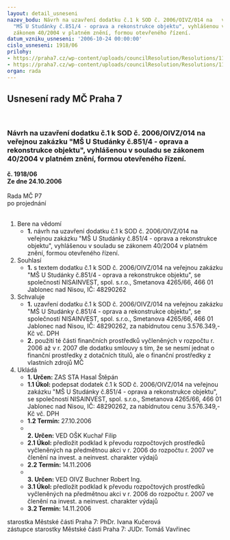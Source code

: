 ```yaml
---
layout: detail_usneseni
nazev_bodu: Návrh na uzavření dodatku č.1 k SOD č. 2006/OIVZ/014 na   veřejnou zakázku
  "MŠ U Studánky č.851/4 - oprava a rekonstrukce objektu", vyhlášenou v souladu se
  zákonem 40/2004 v platném znění, formou otevřeného řízení.
datum_vzniku_usneseni: '2006-10-24 00:00:00'
cislo_usneseni: 1918/06
prilohy:
- https://praha7.cz/wp-content/uploads/councilResolution/Resolutions/11770/54-n%c3%a1vrh_dodatku.doc
- https://praha7.cz/wp-content/uploads/councilResolution/Resolutions/11770/54-usnesenir1745.doc
organ: rada
---
```

<div id="ucUsn_pList" class="usn">
	<span><h2>Usnesení rady MČ Praha 7 </h2>
<br></span><div class="standBody">
<span><h3>Návrh na uzavření dodatku č.1 k SOD č. 2006/OIVZ/014 na   veřejnou zakázku "MŠ U Studánky č.851/4 - oprava a rekonstrukce objektu", vyhlášenou v souladu se zákonem 40/2004 v platném znění, formou otevřeného řízení.</h3></span><div class="center">
		<strong>č. 1918/06</strong><br>
	</div>
<div class="center">
		<strong>Ze dne 24.10.2006</strong><br><br>
	</div>Rada MČ P7<br> po projednání<br><br><ol>
<li>Bere na vědomí<ul><li>
<strong>1.</strong> návrh na uzavření dodatku č.1 k SOD č. 2006/OIVZ/014 na veřejnou zakázku "MŠ U Studánky č.851/4 - oprava a rekonstrukce objektu", vyhlášenou v souladu se zákonem 40/2004 v platném znění, formou otevřeného řízení. </li></ul>
</li>
<li>Souhlasí<ul><li>
<strong>1.</strong> s textem dodatku č.1 k SOD č. 2006/OIVZ/014 na veřejnou zakázku "MŠ U Studánky č.851/4 - oprava a rekonstrukce objektu", se společností NISAINVEST, spol. s.r.o., Smetanova 4265/66, 466 01 Jablonec nad Nisou, IČ: 48290262 </li></ul>
</li>
<li>Schvaluje<ul>
<li>
<strong>1.</strong> uzavření dodatku  č.1 k SOD č. 2006/OIVZ/014 na veřejnou zakázku "MŠ U Studánky č.851/4 - oprava a rekonstrukce objektu", se společností NISAINVEST, spol. s.r.o., Smetanova 4265/66, 466 01 Jablonec nad Nisou, IČ: 48290262, za nabídnutou cenu 3.576.349,- Kč vč. DPH</li>
<li>
<strong>2.</strong> použití té části finančních prostředků vyčleněných v rozpočtu r. 2006 až v r. 2007 dle dodatku smlouvy s tím, že se nesmí jednat o finanční prostředky z dotačních titulů, ale o finanční prostředky z vlastních zdrojů MČ     </li>
</ul>
</li>
<li>Ukládá<ul>
<li>
<strong>1. Určen: </strong>ZAS STA Hasal Štěpán</li>
<li>
<strong>1.1 Úkol: </strong>podepsat dodatek č.1 k SOD č. 2006/OIVZ/014 na veřejnou zakázku "MŠ U Studánky č.851/4 - oprava a rekonstrukce objektu", se společností NISAINVEST, spol. s.r.o., Smetanova 4265/66, 466 01 Jablonec nad Nisou, IČ: 48290262, za nabídnutou cenu 3.576.349,- Kč vč. DPH</li>
<li>
<strong>1.2 Termín: </strong>27.10.2006</li>
<li>
<strong><br>2. Určen: </strong>VED OŠK Kuchař Filip</li>
<li>
<strong>2.1 Úkol: </strong>předložit podklad k převodu rozpočtových prostředků vyčleněných na předmětnou akci v r. 2006 do rozpočtu r. 2007 ve členění na invest. a neinvest. charakter výdajů</li>
<li>
<strong>2.2 Termín: </strong>14.11.2006</li>
<li>
<strong><br>3. Určen: </strong>VED OIVZ Buchner Robert Ing.</li>
<li>
<strong>3.1 Úkol: </strong>předložit podklad k převodu rozpočtových prostředků vyčleněných na předmětnou akci v r. 2006 do rozpočtu r. 2007 ve členění na invest. a neinvest. charakter výdajů</li>
<li>
<strong>3.2 Termín: </strong>14.11.2006</li>
</ul>
</li>
</ol>starostka Městské části Praha 7: PhDr. Ivana Kučerová<br>zástupce starostky Městské části Praha 7: JUDr. Tomáš Vavřinec 
</div>
</div>